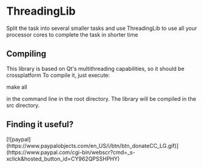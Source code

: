 # ThreadingLib
Split the task into several smaller tasks and use ThreadingLib to use all your processor cores to complete the task in shorter time

<h2>Compiling</h2>
This library is based on Qt's multithreading capabilities, so it should be crossplatform
To compile it, just execute:

make all

in the command line in the root directory. The library will be compiled in the src directory.

<h2>Finding it useful?</h2>
[![paypal](https://www.paypalobjects.com/en_US/i/btn/btn_donateCC_LG.gif)](https://www.paypal.com/cgi-bin/webscr?cmd=_s-xclick&hosted_button_id=CY962QPSSHPHY)

